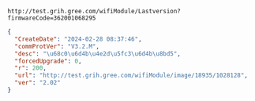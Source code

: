 `http://test.grih.gree.com/wifiModule/Lastversion?firmwareCode=362001068295`

```json
{
  "CreateDate": "2024-02-28 08:37:46",
  "commProtVer": "V3.2.M",
  "desc": "\u68c0\u6d4b\u4e2d\u5fc3\u6d4b\u8bd5",
  "forcedUpgrade": 0,
  "r": 200,
  "url": "http://test.grih.gree.com/wifiModule/image/18935/1028128",
  "ver": "2.02"
}
```